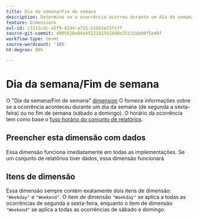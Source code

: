 ```yaml
---
title: Dia da semana/Fim de semana
description: Determina se a ocorrência ocorreu durante um dia da semana ou um fim de semana.
feature: Dimensions
exl-id: c3111cdc-a5f9-4244-a725-b1bb1e72fcff
source-git-commit: d095628e94a45221815b1d08e35132de09f5ed8f
workflow-type: tm+mt
source-wordcount: '105'
ht-degree: 80%

---
```


# Dia da semana/Fim de semana

O &quot;Dia da semana/Fim de semana&quot; [dimension](overview.md) O fornece informações sobre se a ocorrência aconteceu durante um dia da semana (de segunda a sexta-feira) ou no fim de semana (sábado a domingo). O horário da ocorrência tem como base o [fuso horário do conjunto de relatórios](/help/admin/admin/c-manage-report-suites/c-edit-report-suites/general/general-acct-settings-admin.md).

## Preencher esta dimensão com dados

Essa dimensão funciona imediatamente em todas as implementações. Se um conjunto de relatórios tiver dados, essa dimensão funcionará.

## Itens de dimensão

Essa dimensão sempre contém exatamente dois itens de dimensão: `"Weekday"` e `"Weekend"`. O item de dimensão `"Weekday"` se aplica a todas as ocorrências de segunda a sexta-feira, enquanto o item de dimensão `"Weekend"` se aplica a todas as ocorrências de sábado e domingo.
